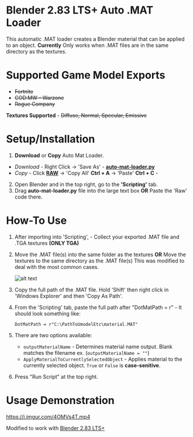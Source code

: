 # Blender 2.83 LTS+ Auto .MAT Loader

This automatic .MAT loader creates a Blender material that can be applied to an object.
**Currently** Only works when .MAT files are in the same directory as the textures.

# Supported Game Model Exports

* ~~Fortnite~~
* ~~COD:MW - Warzone~~
* ~~Rogue Company~~

**Textures Supported** - ~~Diffuse, Normal, Specular, Emissive~~

# Setup/Installation
1. **Download** or **Copy** Auto Mat Loader.
 - _Download_ - Right Click -> 'Save As' - **[auto-mat-loader.py](https://raw.githubusercontent.com/mr910/blender-auto-mat-loader/master/auto-mat-loader.py)** 
 - _Copy_ - Click **[RAW](https://raw.githubusercontent.com/mr910/blender-auto-mat-loader/master/auto-mat-loader.py)** -> 'Copy All' **Ctrl + A** -> 'Paste' **Ctrl + C** - 
2. Open Blender and in the top right, go to the **'Scripting'** tab.
3. Drag **auto-mat-loader.py** file into the large text box **OR** Paste the 'Raw' code there.

# How-To Use

1. After importing into 'Scripting', - Collect your exported .MAT file and .TGA textures **(ONLY TGA)**
2. Move the .MAT file(s) into the same folder as the textures **OR** Move the textures to the same directory as the .MAT file(s)
   This was modified to deal with the most common cases.
   
   ![alt text](https://i.imgur.com/msfkUP8.gif)

3. Copy the full path of the .MAT file. Hold 'Shift' then right click in 'Windows Explorer' and then 'Copy As Path'.
4. From the 'Scripting' tab, paste the full path after "DotMatPath = r" - It should look something like: 

   `DotMatPath = r"C:\PathToUmodelEtc\material.MAT"`
   
5. There are two options available:
   
   * `outputMaterialName` - Determines material name output. Blank matches the filename ex. (`outputMaterialName = ""`)
   * `ApplyMaterialToCurrentlySelectedObject` - Applies material to the currently selected object. `True` or `False` is __case-senitive__.
   
6. Press "Run Script" at the top right.

# Usage Demonstration

https://i.imgur.com/4OMVs4T.mp4

Modified to work with [Blender 2.83 LTS+](https://www.blender.org/download/lts/)

